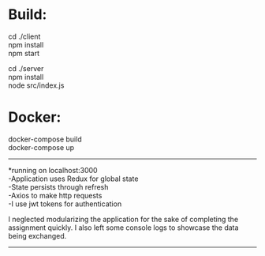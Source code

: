 <h1>Build:</h1>

cd ./client <br/>
npm install <br/>
npm start   <br/>

cd ./server <br/>
npm install <br/>
node src/index.js <br/>


<h1>Docker:</h1>
docker-compose build <br/>
docker-compose up <br/>



************
*running on localhost:3000 <br/>
-Application uses Redux for global state  <br/>
-State persists through refresh  <br/>
-Axios to make http requests  <br/>
-I use jwt tokens for authentication  <br/>

I neglected modularizing the application for the sake of completing the assignment quickly. I also left some console logs to showcase the data being exchanged.
************
